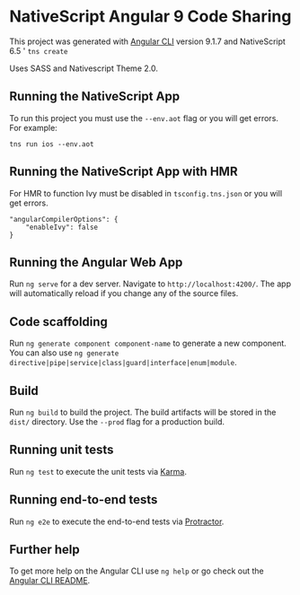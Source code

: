 # NativeScript Angular 9 Code Sharing

This project was generated with [Angular CLI](https://github.com/angular/angular-cli) version 9.1.7 and NativeScript 6.5 ' `tns create`

Uses SASS and Nativescript Theme 2.0.

## Running the NativeScript App

To run this project you must use the `--env.aot` flag or you will get errors. For example:

```
tns run ios --env.aot
```

## Running the NativeScript App with HMR

For HMR to function Ivy must be disabled in `tsconfig.tns.json` or you will get errors.

```
"angularCompilerOptions": {
    "enableIvy": false
}
```

## Running the Angular Web App

Run `ng serve` for a dev server. Navigate to `http://localhost:4200/`. The app will automatically reload if you change any of the source files.

## Code scaffolding

Run `ng generate component component-name` to generate a new component. You can also use `ng generate directive|pipe|service|class|guard|interface|enum|module`.

## Build

Run `ng build` to build the project. The build artifacts will be stored in the `dist/` directory. Use the `--prod` flag for a production build.

## Running unit tests

Run `ng test` to execute the unit tests via [Karma](https://karma-runner.github.io).

## Running end-to-end tests

Run `ng e2e` to execute the end-to-end tests via [Protractor](http://www.protractortest.org/).

## Further help

To get more help on the Angular CLI use `ng help` or go check out the [Angular CLI README](https://github.com/angular/angular-cli/blob/master/README.md).
